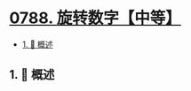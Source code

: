 # [0788. 旋转数字【中等】](https://github.com/Tdahuyou/TNotes.leetcode/tree/main/notes/0788.%20%E6%97%8B%E8%BD%AC%E6%95%B0%E5%AD%97%E3%80%90%E4%B8%AD%E7%AD%89%E3%80%91)

<!-- region:toc -->

- [1. 📝 概述](#1--概述)

<!-- endregion:toc -->

## 1. 📝 概述
